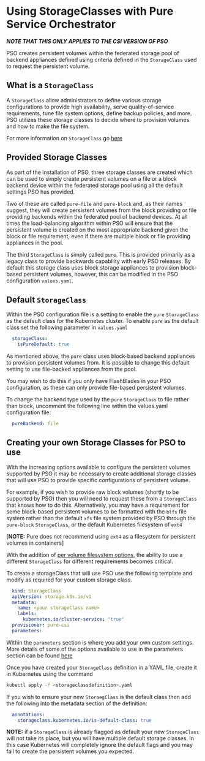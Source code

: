 # Using StorageClasses with Pure Service Orchestrator

***NOTE THAT THIS ONLY APPLIES TO THE CSI VERSION OF PSO***

PSO creates persistent volumes within the federated storage pool of backend appliances defined using criteria defined in the `StorageClass` used to request the persistent volume.

## What is a `StorageClass`

A `StorageClass` allow administrators to define various storage configurations to provide high availability, serve quality-of-service requirements, tune file system options, define backup policies, and more. PSO utilizes these storage classes to decide where to provision volumes and how to make the file system.

For more information on `StorageClass` go [here](https://kubernetes.io/docs/concepts/storage/storage-classes/)

## Provided Storage Classes

As part of the installation of PSO, three storage classes are created which can be used to simply create persistent volumes on a file or a block backend device within the federated storage pool using all the default settings PSO has provided.

Two of these are called `pure-file` and `pure-block` and, as their names suggest, they will create persistent volumes from the block providing or file providing backends within the federated pool of backend devices. At all times the load-balancing algorithm within PSO will ensure that the persistent volume is created on the most appropriate backend given the block or file requirement, even if there are multiple block or file providing appliances in the pool.

The third `StorageClass` is simply called `pure`. This is provided primarily as a legacy class to provide backwards capability with early PSO releases. By default this storage class uses block storage appliances to provision block-based persistent volumes, however, this can be modified in the PSO configuration `values.yaml`.

## Default `StorageClass`

Within the PSO configuration file is a setting to enable the `pure` `StorageClass` as the default class for the Kubernetes cluster. To enable `pure` as the default class set the following parameter in `values.yaml`

```yaml
  storageClass:
    isPureDefault: true
```

As mentioned above, the `pure` class uses block-based backend appliances to provision persistent volumes from. It is possible to change this default setting to use file-backed appliances from the pool.

You may wish to do this if you only have FlashBlades in your PSO configuration, as these can only provide file-based persistent volumes.

To change the backend type used by the `pure` `StorageClass` to file rather than block, uncomment the following line within the values.yaml configuration file:

```yaml
  pureBackend: file
```

## Creating your own Storage Classes for PSO to use

With the increasing options available to configure the persistent volumes supported by PSO it may be necessary to create additional storage classes that will use PSO to provide specific configurations of persistent volume.

For example, if you wish to provide raw block volumes (shortly to be supported by PSO) then you will need to request these from a `StorageClass` that knows how to do this. Alternatively, you may have a requirement for some block-based persistent volumes to be formatted with the `btfs` file system rather than the default `xfs` file system provided by PSO through the `pure-block` `StorageClass`, or the default Kubernetes filesystem of `ext4`

[**NOTE:** Pure does not recommend using `ext4` as a filesystem for persistent volumes in containers]

With the addition of [per volume filesystem options](csi-filesystem-options.md), the ability to use a different `StorageClass` for different requirements becomes critical.

To create a storageClass that will use PSO use the following template and modify as required for your custom storage class.

```yaml
  kind: StorageClass
  apiVersion: storage.k8s.io/v1
  metadata:
    name: <your storageClass name>
    labels:
      kubernetes.io/cluster-service: "true"
  provisioner: pure-csi
  parameters:
```

Within the `parameters` section is where you add your own custom settings. More details of some of the options available to use in the parameters section can be found [here](csi-filesystem-options.md)

Once you have created your `StorageClass` definition in a YAML file, create it in Kubernetes using the command

```bash
kubectl apply -f <storageclassdefinition>.yaml
```

If you wish to ensure your new `StoraegClass` is the default class then add the following into the metadata section of the definition:

```yaml
  annotations:
    storageclass.kubernetes.io/is-default-class: true
```

**NOTE:** if a `StorageClass` is already flagged as default your new `StorageClass` will not take its place, but you will have multiple default storage classes. In this case Kubernetes will completely ignore the default flags and you may fail to create the persistent volumes you expected.

